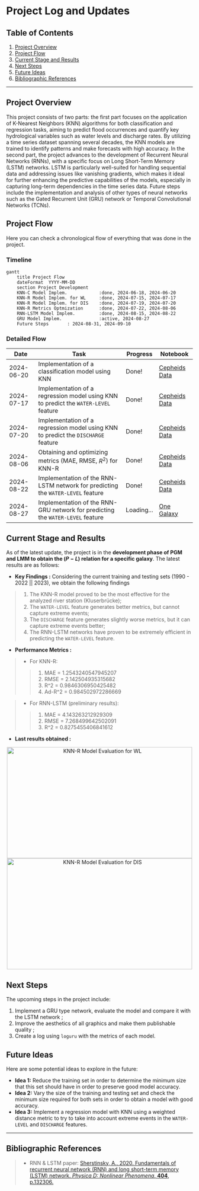# Project Log and Updates

## Table of Contents
1. [Project Overview](#project-overview)
2. [Project Flow](#project-flow)
3. [Current Stage and Results](#current-stage-and-results)
4. [Next Steps](#next-steps)
5. [Future Ideas](#future-ideas)
6. [Bibliographic References](#bibliographic-references)

---

## Project Overview
This project consists of two parts: the first part focuses on the application of K-Nearest Neighbors (KNN) algorithms for both classification and regression tasks, aiming to predict flood occurrences and quantify key hydrological variables such as water levels and discharge rates. By utilizing a time series dataset spanning several decades, the KNN models are trained to identify patterns and make forecasts with high accuracy. In the second part, the project advances to the development of Recurrent Neural Networks (RNNs), with a specific focus on Long Short-Term Memory (LSTM) networks. LSTM is particularly well-suited for handling sequential data and addressing issues like vanishing gradients, which makes it ideal for further enhancing the predictive capabilities of the models, especially in capturing long-term dependencies in the time series data. Future steps include the implementation and analysis of other types of neural networks such as the Gated Recurrent Unit (GRU) network or Temporal Convolutional Networks (TCNs).

## Project Flow
Here you can check a chronological flow of everything that was done in the project.

### Timeline

```mermaid
gantt
    title Project Flow
    dateFormat  YYYY-MM-DD
    section Project Development
    KNN-C Model Implem.            :done, 2024-06-18, 2024-06-20
    KNN-R Model Implem. for WL     :done, 2024-07-15, 2024-07-17
    KNN-R Model Implem. for DIS    :done, 2024-07-19, 2024-07-20
    KNN-R Metrics Optmization      :done, 2024-07-22, 2024-08-06
    RNN-LSTM Model Implem.         :done, 2024-08-15, 2024-08-22
    GRU Model Implem.              :active, 2024-08-27
    Future Steps       : 2024-08-31, 2024-09-10
```

### Detailed Flow

| Date | Task | Progress | Notebook |
| --- | --- | --- | --- |
| 2024-06-20 | Implementation of a classification model using KNN | Done! | [Cepheids Data](https://github.com/GabrielWendell/Cepheids_Projects/blob/main/Project_1/Cepheids_Data.ipynb) |
| 2024-07-17 | Implementation of a regression model using KNN to predict the `WATER-LEVEL` feature | Done! | [Cepheids Data](https://github.com/GabrielWendell/Cepheids_Projects/blob/main/Project_1/Cepheids_Data.ipynb) |
| 2024-07-20 | Implementation of a regression model using KNN to predict the `DISCHARGE` feature | Done! | [Cepheids Data](https://github.com/GabrielWendell/Cepheids_Projects/blob/main/Project_1/Cepheids_Data.ipynb) |	
| 2024-08-06 | Obtaining and optimizing metrics (MAE, RMSE, $R^{2}$) for KNN-R | Done! | [Cepheids Data](https://github.com/GabrielWendell/Cepheids_Projects/blob/main/Project_1/Cepheids_Data.ipynb) |
| 2024-08-22 | Implementation of the RNN-LSTM network for predicting the `WATER-LEVEL` feature | Done! | [Cepheids Data](https://github.com/GabrielWendell/Cepheids_Projects/blob/main/Project_1/Cepheids_Data.ipynb) |
| 2024-08-27 | Implementation of the RNN-GRU network for predicting the `WATER-LEVEL` feature | Loading... | [One Galaxy](https://github.com/GabrielWendell/Cepheids_Projects/blob/main/Project_1/Cepheids_One_Galaxy.ipynb) |



## Current Stage and Results
As of the latest update, the project is in the **development phase of PGM and LMM to obtain the $(P-L)$ relation for a specific galaxy**. The latest results are as follows:
- **Key Findings :** Considering the current training and testing sets (1990 - 2022 || 2023), we obtain the following findings
> 1. The KNN-R model proved to be the most effective for the analyzed river station (Kluserbrücke);
> 2. The `WATER-LEVEL` feature generates better metrics, but cannot capture extreme events;
> 3. The `DISCHARGE` feature generates slightly worse metrics, but it can capture extreme events better;
> 4. The RNN-LSTM networks have proven to be extremely efficient in predicting the `WATER-LEVEL` feature.
- **Performance Metrics :**
> - For KNN-R:
>> 1. MAE = 1.2543240547945207
>> 2. RMSE = 2.142504935315682
>> 3. R^2 = 0.9846306950425482
>> 4. Ad-R^2 = 0.984502972286669

> - For RNN-LSTM (preliminary results):
>> 1. MAE = 4.143263212929309
>> 2. RMSE = 7.268499642502091
>> 3. R^2 = 0.8275455406841612
- **Last results obtained :**
<p align = "center">
  <img src = "https://github.com/GabrielWendell/QML_Flood_Prediction/blob/main/CML/Plots/KNN_Model_WATER-LEVEL.png" alt = "KNN-R Model Evaluation for WL" width = "500" height = "300"/>
  <img src = "https://github.com/GabrielWendell/QML_Flood_Prediction/blob/main/CML/Plots/KNN_Model_DISCHARGE.png" alt = "KNN-R Model Evaluation for DIS" width = "500" height = "300"/>
</p>


## Next Steps
The upcoming steps in the project include:
1. Implement a GRU type network, evaluate the model and compare it with the LSTM network ;
2. Improve the aesthetics of all graphics and make them publishable quality ;
3. Create a log using `loguru` with the metrics of each model.

## Future Ideas
Here are some potential ideas to explore in the future:
- **Idea 1:** Reduce the training set in order to determine the minimum size that this set should have in order to preserve good model accuracy.
- **Idea 2:** Vary the size of the training and testing set and check the minimum size required for both sets in order to obtain a model with good accuracy.
- **Idea 3:** Implement a regression model with KNN using a weighted distance metric to try to take into account extreme events in the `WATER-LEVEL` and `DISCHARGE` features.
---

## Bibliographic References
> - RNN & LSTM paper: [Sherstinsky, A., 2020. Fundamentals of recurrent neural network (RNN) and long short-term memory (LSTM) network. *Physica D: Nonlinear Phenomena*, **404**, p.132306.](https://www.sciencedirect.com/science/article/pii/S0167278919305974?casa_token=MfYQf8rsvmMAAAAA:pXVCO-ry4R0Oj_vLaJ541uyI6dcbQ7VTsAyc_elwYzqZDtFzWBBMB3nUsCbmeyuwNXnYjnyk8yQt)
